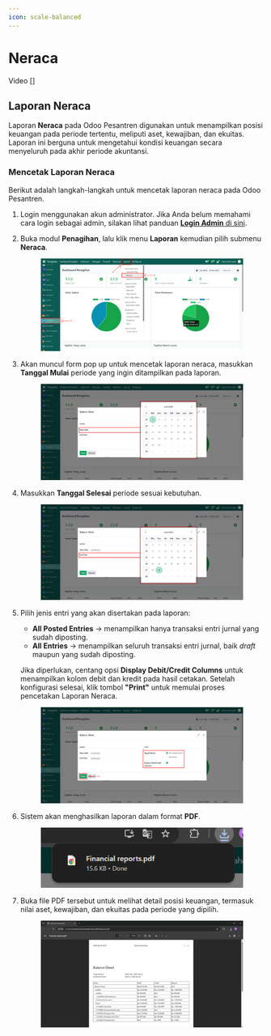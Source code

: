 ```yaml
---
icon: scale-balanced
---
```


# Neraca

Video \[]

## Laporan Neraca

Laporan **Neraca** pada Odoo Pesantren digunakan untuk menampilkan posisi keuangan pada periode tertentu, meliputi aset, kewajiban, dan ekuitas. Laporan ini berguna untuk mengetahui kondisi keuangan secara menyeluruh pada akhir periode akuntansi.

### Mencetak Laporan Neraca

Berikut adalah langkah-langkah untuk mencetak laporan neraca pada Odoo Pesantren.

1. Login menggunakan akun administrator. Jika Anda belum memahami cara login sebagai admin, silakan lihat panduan [**Login Admin** di sini](../../panduan-login/login-admin.md).
2.  Buka modul **Penagihan**, lalu klik menu **Laporan** kemudian pilih submenu **Neraca**.

    <figure><img src="../../.gitbook/assets/images-750.png" alt=""><figcaption></figcaption></figure>


3.  Akan muncul form pop up untuk mencetak laporan neraca, masukkan **Tanggal Mulai** periode yang ingin ditampilkan pada laporan.

    <figure><img src="../../.gitbook/assets/images-751.png" alt=""><figcaption></figcaption></figure>


4.  Masukkan **Tanggal Selesai** periode sesuai kebutuhan.

    <figure><img src="../../.gitbook/assets/images-752.png" alt=""><figcaption></figcaption></figure>


5.  Pilih jenis entri yang akan disertakan pada laporan:

    * **All Posted Entries** → menampilkan hanya transaksi entri jurnal yang sudah diposting.
    * **All Entries** → menampilkan seluruh transaksi entri jurnal, baik _draft_ maupun yang sudah diposting.

    Jika diperlukan, centang opsi **Display Debit/Credit Columns** untuk menampilkan kolom debit dan kredit pada hasil cetakan. Setelah konfigurasi selesai, klik tombol **"Print"** untuk memulai proses pencetakan Laporan Neraca.

    <figure><img src="../../.gitbook/assets/images-753.png" alt=""><figcaption></figcaption></figure>


6.  Sistem akan menghasilkan laporan dalam format **PDF**.

    <figure><img src="../../.gitbook/assets/images-754.png" alt=""><figcaption></figcaption></figure>


7.  Buka file PDF tersebut untuk melihat detail posisi keuangan, termasuk nilai aset, kewajiban, dan ekuitas pada periode yang dipilih.

    <figure><img src="../../.gitbook/assets/images-755.png" alt=""><figcaption></figcaption></figure>
